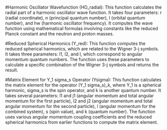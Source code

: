 #Harmonic Oscillator Wavefunction (HO_radial):
This function calculates the radial part of a harmonic oscillator wave function. It takes four parameters: r (radial coordinate), n (principal quantum number), l (orbital quantum number), and hw (harmonic oscillator frequency). It computes the wave function using mathematical formulas involving constants like the reduced Planck constant and the neutron and proton masses.

#Reduced Spherical Harmonics (Y_red):
This function computes the reduced spherical harmonics, which are related to the Wigner 3-j symbols. It takes three parameters: l1, l2, and l, which correspond to angular momentum quantum numbers. The function uses these parameters to calculate a specific combination of the Wigner 3-j symbols and returns the result.

#Matrix Element for Y_1 sigma_s Operator (Ysigma):
This function calculates the matrix element for the operator (Y_1 sigma_s)_k, where Y_1 is a spherical harmonic, sigma_s is the spin operator, and k is another quantum number. It takes several parameters: l1 and j1 (angular momentum and total angular momentum for the first particle), l2 and j2 (angular momentum and total angular momentum for the second particle), l (angular momentum for the combined system), s (spin value), and k (quantum number). The function uses various angular momentum coupling coefficients and the reduced spherical harmonics from earlier functions to compute the matrix element.
